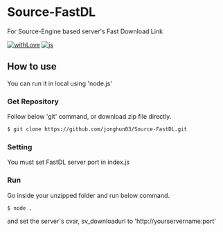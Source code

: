 # Source-FastDL
For Source-Engine based server's Fast Download Link

[![withLove](https://forthebadge.com/images/badges/built-with-love.svg)](https://api.arie.kr) [![js](https://forthebadge.com/images/badges/made-with-javascript.svg)](https://www.javascript.com)

## How to use
You can run it in local using 'node.js'

### Get Repository

Follow below 'git' command, or download zip file directly.

```bash
$ git clone https://github.com/jonghun03/Source-FastDL.git
```
### Setting

You must set FastDL server port in index.js

### Run

Go inside your unzipped folder and run below command.

```bash
$ node .
```

and set the server's cvar, sv_downloadurl to 'http://yourservername:port'
